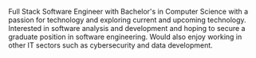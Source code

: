 Full Stack Software Engineer with Bachelor's in Computer Science with a passion for technology and exploring current and upcoming technology. Interested in software analysis and development and hoping to secure a graduate position in software engineering. Would also enjoy working in other IT sectors such as cybersecurity and data development.
